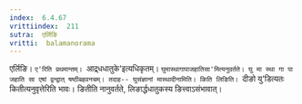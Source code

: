 ```yaml
---
index:  6.4.67
vrittiindex:  211
sutra:  एर्लिङि
vritti:  balamanorama 
---
```


एर्लिङि। `ए'रिति प्रथमान्तम्। `आद्र्धधातुके'इत्यधिकृतम्। `घुमास्थागापाजहातिसा'मित्यनुवर्तते। घु मा स्था गा पा जहाति सा एषां द्वन्द्वात् षष्ठीबहवनचम्। तदाह-- घुसंज्ञानां मास्थादीनामिति। किति लिङिति। `दीङो यु'डित्यतः कितीत्यनुवृत्तेरिति भावः। ङितीति नानुवर्तते, लिङार्द्धधातुकस्य ङित्त्वाऽसंभावात्। 

